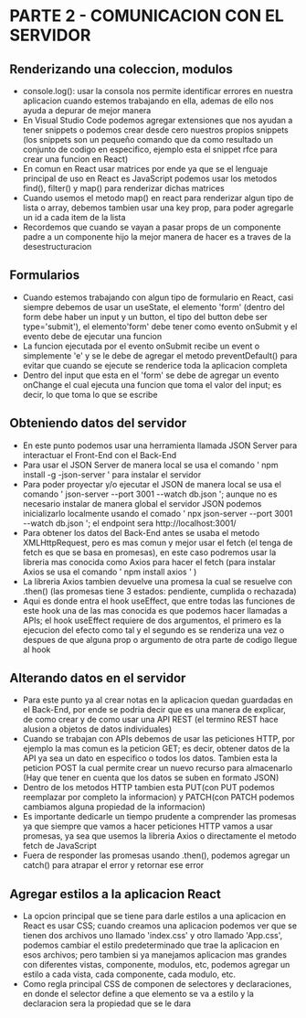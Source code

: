 # PARTE 2 - COMUNICACION CON EL SERVIDOR

## Renderizando una coleccion, modulos
- console.log(): usar la consola nos permite identificar errores en nuestra aplicacion cuando estemos trabajando en ella, ademas de ello nos ayuda a depurar de mejor manera
- En Visual Studio Code podemos agregar extensiones que nos ayudan a tener snippets o podemos crear desde cero nuestros propios snippets (los snippets son un pequeño comando que da como resultado un conjunto de codigo en especifico, ejemplo esta el snippet rfce para crear una funcion en React)
- En comun en React usar matrices por ende ya que se el lenguaje principal de uso en React es JavaScript podemos usar los metodos find(), filter() y map() para renderizar dichas matrices
- Cuando usemos el metodo map() en react para renderizar algun tipo de lista o array, debemos tambien usar una key prop, para poder agregarle un id a cada item de la lista
- Recordemos que cuando se vayan a pasar props de un componente padre a un componente hijo la mejor manera de hacer es a traves de la desestructuracion

## Formularios
- Cuando estemos trabajando con algun tipo de formulario en React, casi siempre debemos de usar un useState, el elemento 'form' (dentro del form debe haber un input y un button, el tipo del button debe ser type='submit'), el elemento'form' debe tener como evento onSubmit y el evento debe de ejecutar una funcion
- La funcion ejecutada por el evento onSubmit recibe un event o simplemente 'e' y se le debe de agregar el metodo preventDefault() para evitar que cuando se ejecute se renderice toda la aplicacion completa
- Dentro del input que esta en el 'form' se debe de agregar un evento onChange el cual ejecuta una funcion que toma el valor del input; es decir, lo que toma lo que se escribe 

## Obteniendo datos del servidor
- En este punto podemos usar una herramienta llamada JSON Server para interactuar el Front-End con el Back-End
- Para usar el JSON Server de manera local se usa el comando ' npm install -g -json-server ' para instalar el servidor
- Para poder proyectar y/o ejecutar el JSON de manera local se usa el comando ' json-server --port 3001 --watch db.json '; aunque no es necesario instalar de manera global el servidor JSON podemos inicializarlo localmente usando el comado ' npx json-server --port 3001 --watch db.json '; el endpoint sera http://localhost:3001/
- Para obtener los datos del Back-End antes se usaba el metodo XMLHttpRequest, pero es mas comun y mejor usar el fetch (el tenga de fetch es que se basa en promesas), en este caso podremos usar la libreria mas conocida como Axios para hacer el fetch (para instalar Axios se usa el comando  ' npm install axios ' )
- La libreria Axios tambien devuelve una promesa la cual se resuelve con .then() (las promesas tiene 3 estados: pendiente, cumplida o rechazada)
- Aqui es donde entra el hook useEffect, que entre todas las funciones de este hook una de las mas conocida es que podemos hacer llamadas a APIs; el hook useEffect requiere de dos argumentos, el primero es la ejecucion del efecto como tal y el segundo es se renderiza una vez o despues de que alguna prop o argumento de otra parte de codigo llegue al hook

## Alterando datos en el servidor 
- Para este punto ya al crear notas en la aplicacion quedan guardadas en el Back-End, por ende se podria decir que es una manera de explicar, de como crear y de como usar una API REST (el termino REST hace alusion a objetos de datos individuales)
- Cuando se trabajan con APIs debemos de usar las peticiones HTTP, por ejemplo la mas comun es la peticion GET; es decir, obtener datos de la API ya sea un dato en especifico o todos los datos. Tambien esta la peticion POST la cual permite crear un nuevo recurso para almacenarlo (Hay que tener en cuenta que los datos se suben en formato JSON)
- Dentro de los metodos HTTP tambien esta PUT(con PUT podemos reemplazar por completo la informacion) y PATCH(con PATCH podemos cambiamos alguna propiedad de la informacion)
- Es importante dedicarle un tiempo prudente a comprender las promesas ya que siempre que vamos a hacer peticiones HTTP vamos a usar promesas, ya sea que usemos la libreria Axios o directamente el metodo fetch de JavaScript
- Fuera de responder las promesas usando .then(), podemos agregar un catch() para atrapar el error y retornar ese error

## Agregar estilos a la aplicacion React
- La opcion principal que se tiene para darle estilos a una aplicacion en React es usar CSS; cuando creamos una aplicacion podemos ver que se tienen dos archivos uno llamado 'index.css' y otro llamado 'App.css', podemos cambiar el estilo predeterminado que trae la aplicacion en esos archivos; pero tambien si ya manejamos aplicacion mas grandes con diferentes vistas, componente, modulos, etc, podemos agregar un estilo a cada vista, cada componente, cada modulo, etc.
- Como regla principal CSS de componen de selectores y declaraciones, en donde el selector define a que elemento se va a estilo y la declaracion sera la propiedad que se le dara
